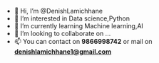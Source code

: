 - 👋 Hi, I’m @DenishLamichhane
- 👀 I’m interested in Data science,Python
- 🌱 I’m currently learning Machine learning,AI
- 💞️ I’m looking to collaborate on ...
- 📫 You can contact on **9866998742** or mail on **denishlamichhane1@gmail.com**

